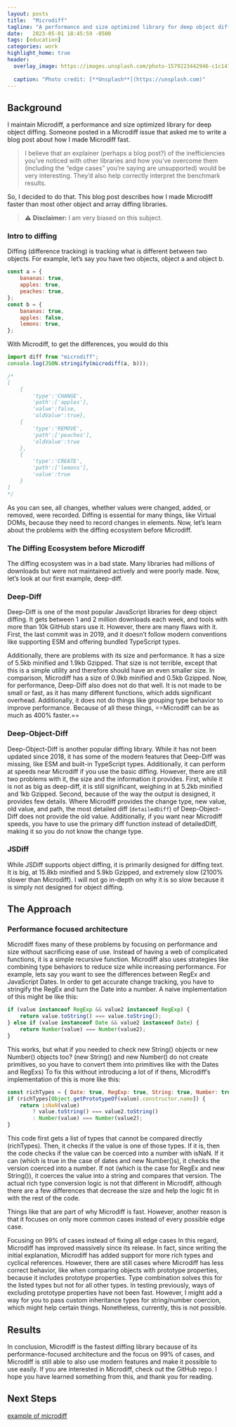 ```yaml
---
layout: posts
title:  "Microdiff"
tagline: "A performance and size optimized library for deep object diffing"
date:   2023-05-01 18:45:59 -0500
tags: [education]
categories: work
highlight_home: true
header:
  overlay_image: https://images.unsplash.com/photo-1579223442946-c1c147e96598?ixlib=rb-4.0.3&ixid=M3wxMjA3fDB8MHxwaG90by1wYWdlfHx8fGVufDB8fHx8fA%3D%3D&auto=format&fit=crop&w=1471&q=80
  
  caption: "Photo credit: [**Unsplash**](https://unsplash.com)"
---
```

## Background
I maintain Microdiff, a performance and size optimized library for deep object diffing. Someone posted in a Microdiff issue that asked me to write a blog post about how I made Microdiff fast.

>I believe that an explainer (perhaps a blog post?) of the inefficiencies you’ve noticed with other libraries and how you’ve overcome them (including the “edge cases” you’re saying are unsupported) would be very interesting. They’d also help correctly interpret the benchmark results.

So, I decided to do that. This blog post describes how I made Microdiff faster than most other object and array diffing libraries.

> :warning: **Disclaimer:** I am very biased on this subject.

### Intro to diffing 
Diffing (difference tracking) is tracking what is different between two objects. For example, let’s say you have two objects, object a and object b.
```javascript
const a = {
	bananas: true,
	apples: true,
	peaches: true,
};
const b = {
	bananas: true,
	apples: false,
	lemons: true,
};
```
With Microdiff, to get the differences, you would do this
```javascript
import diff from "microdiff";
console.log(JSON.stringify(microdiff(a, b)));

/*
[
    {
        'type':'CHANGE',
        'path':['apples'],
        'value':false,
        'oldValue':true},
    {
        'type':'REMOVE',
        'path':['peaches'],
        'oldValue':true
    },
    {
        'type':'CREATE',
        'path':['lemons'],
        'value':true
    }
]
*/
```

As you can see, all changes, whether values were changed, added, or removed, were recorded. Diffing is essential for many things, like Virtual DOMs, because they need to record changes in elements. Now, let’s learn about the problems with the diffing ecosystem before Microdiff.

### The Diffing Ecosystem before Microdiff 
The diffing ecosystem was in a bad state. Many libraries had millions of downloads but were not maintained actively and were poorly made. Now, let’s look at our first example, deep-diff.

### Deep-Diff 
Deep-Diff is one of the most popular JavaScript libraries for deep object diffing. It gets between 1 and 2 million downloads each week, and tools with more than 10k GitHub stars use it. However, there are many flaws with it. First, the last commit was in 2019, and it doesn’t follow modern conventions like supporting ESM and offering bundled TypeScript types.

Additionally, there are problems with its size and performance. It has a size of 5.5kb minified and 1.9kb Gzipped. That size is not terrible, except that this is a simple utility and therefore should have an even smaller size. In comparison, Microdiff has a size of 0.9kb minified and 0.5kb Gzipped. Now, for performance, Deep-Diff also does not do that well. It is not made to be small or fast, as it has many different functions, which adds significant overhead. Additionally, it does not do things like grouping type behavior to improve performance. Because of all these things, ==Microdiff can be as much as 400% faster.==

### Deep-Object-Diff 
Deep-Object-Diff is another popular diffing library. While it has not been updated since 2018, it has some of the modern features that Deep-Diff was missing, like ESM and built-in TypeScript types. Additionally, it can perform at speeds near Microdiff if you use the basic diffing. However, there are still two problems with it, the size and the information it provides. First, while it is not as big as deep-diff, it is still significant, weighing in at 5.2kb minified and 1kb Gzipped. Second, because of the way the output is designed, it provides few details. Where Microdiff provides the change type, new value, old value, and path, the most detailed diff (`detailedDiff`) of Deep-Object-Diff does not provide the old value. Additionally, if you want near Microdiff speeds, you have to use the primary diff function instead of detailedDiff, making it so you do not know the change type.

### JSDiff 
While JSDiff supports object diffing, it is primarily designed for diffing text. It is big, at 15.8kb minified and 5.9kb Gzipped, and extremely slow (2100% slower than Microdiff). I will not go in-depth on why it is so slow because it is simply not designed for object diffing.

## The Approach
### Performance focused architecture 
Microdiff fixes many of these problems by focusing on performance and size without sacrificing ease of use. Instead of having a web of complicated functions, it is a simple recursive function. Microdiff also uses strategies like combining type behaviors to reduce size while increasing performance. For example, lets say you want to see the differences between RegEx and JavaScript Dates. In order to get accurate change tracking, you have to stringify the RegEx and turn the Date into a number. A naive implementation of this might be like this:
```javascript
if (value instanceof RegExp && value2 instanceof RegExp) {
	return value.toString() === value.toString();
} else if (value instanceof Date && value2 instanceof Date) {
	return Number(value) === Number(value2);
}
```

This works, but what if you needed to check new String() objects or new Number() objects too? (new String() and new Number() do not create primitives, so you have to convert them into primitives like with the Dates and RegExs) To fix this without introducing a lot of if thens, Microdiff’s implementation of this is more like this:
```javascript
const richTypes = { Date: true, RegExp: true, String: true, Number: true };
if (richTypes[Object.getPrototypeOf(value).constructor.name]) {
	return isNaN(value)
		? value.toString() === value2.toString()
		: Number(value) === Number(value2);
}
```

This code first gets a list of types that cannot be compared directly (richTypes). Then, it checks if the value is one of those types. If it is, then the code checks if the value can be coerced into a number with isNaN. If it can (which is true in the case of dates and new Number()s), it checks the version coerced into a number. If not (which is the case for RegEx and new String()), it coerces the value into a string and compares that version. The actual rich type conversion logic is not that different in Microdiff, although there are a few differences that decrease the size and help the logic fit in with the rest of the code.

Things like that are part of why Microdiff is fast. However, another reason is that it focuses on only more common cases instead of every possible edge case.

Focusing on 99% of cases instead of fixing all edge cases 
In this regard, Microdiff has improved massively since its release. In fact, since writing the initial explanation, Microdiff has added support for more rich types and cyclical references. However, there are still cases where Microdiff has less correct behavior, like when comparing objects with prototype properties, because it includes prototype properties. Type combination solves this for the listed types but not for all other types. In testing previously, ways of excluding prototype properties have not been fast. However, I might add a way for you to pass custom inheritance types for string/number coercion, which might help certain things. Nonetheless, currently, this is not possible.

## Results 
In conclusion, Microdiff is the fastest diffing library because of its performance-focused architecture and the focus on 99% of cases, and Microdiff is still able to also use modern features and make it possible to use easily. If you are interested in Microdiff, check out the GitHub repo. I hope you have learned something from this, and thank you for reading.

## Next Steps


[example of microdiff](https://leighlawhon-verbose-broccoli-xrpwj67x5vq3v57q.github.dev/)

